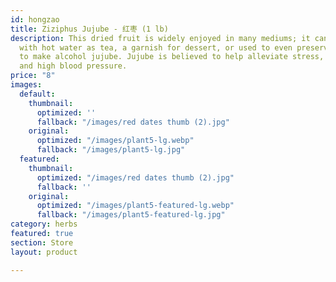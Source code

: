 ```yaml
---
id: hongzao
title: Ziziphus Jujube - 红枣 (1 lb)
description: This dried fruit is widely enjoyed in many mediums; it can be consumed
  with hot water as tea, a garnish for dessert, or used to even preserved in alcohol
  to make alcohol jujube. Jujube is believed to help alleviate stress, constipation,
  and high blood pressure.
price: "8"
images:
  default:
    thumbnail:
      optimized: ''
      fallback: "/images/red dates thumb (2).jpg"
    original:
      optimized: "/images/plant5-lg.webp"
      fallback: "/images/plant5-lg.jpg"
  featured:
    thumbnail:
      optimized: "/images/red dates thumb (2).jpg"
      fallback: ''
    original:
      optimized: "/images/plant5-featured-lg.webp"
      fallback: "/images/plant5-featured-lg.jpg"
category: herbs
featured: true
section: Store
layout: product

---
```

